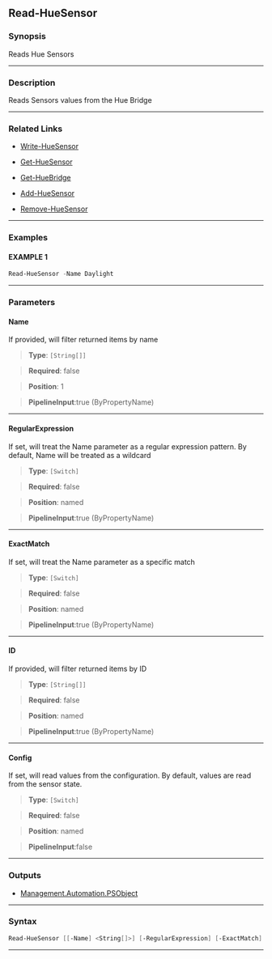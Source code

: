 
Read-HueSensor
--------------
### Synopsis
Reads Hue Sensors

---
### Description

Reads Sensors values from the Hue Bridge

---
### Related Links
* [Write-HueSensor](Write-HueSensor.md)



* [Get-HueSensor](Get-HueSensor.md)



* [Get-HueBridge](Get-HueBridge.md)



* [Add-HueSensor](Add-HueSensor.md)



* [Remove-HueSensor](Remove-HueSensor.md)



---
### Examples
#### EXAMPLE 1
```PowerShell
Read-HueSensor -Name Daylight
```

---
### Parameters
#### **Name**

If provided, will filter returned items by name



> **Type**: ```[String[]]```

> **Required**: false

> **Position**: 1

> **PipelineInput**:true (ByPropertyName)



---
#### **RegularExpression**

If set, will treat the Name parameter as a regular expression pattern.  By default, Name will be treated as a wildcard



> **Type**: ```[Switch]```

> **Required**: false

> **Position**: named

> **PipelineInput**:true (ByPropertyName)



---
#### **ExactMatch**

If set, will treat the Name parameter as a specific match



> **Type**: ```[Switch]```

> **Required**: false

> **Position**: named

> **PipelineInput**:true (ByPropertyName)



---
#### **ID**

If provided, will filter returned items by ID



> **Type**: ```[String[]]```

> **Required**: false

> **Position**: named

> **PipelineInput**:true (ByPropertyName)



---
#### **Config**

If set, will read values from the configuration.  By default, values are read from the sensor state.



> **Type**: ```[Switch]```

> **Required**: false

> **Position**: named

> **PipelineInput**:false



---
### Outputs
* [Management.Automation.PSObject](https://learn.microsoft.com/en-us/dotnet/api/System.Management.Automation.PSObject)




---
### Syntax
```PowerShell
Read-HueSensor [[-Name] <String[]>] [-RegularExpression] [-ExactMatch] [-ID <String[]>] [-Config] [<CommonParameters>]
```
---



